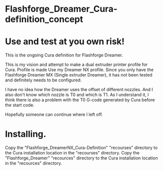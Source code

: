 # Flashforge_Dreamer_Cura-definition_concept
# Use and test at you own risk!

This is the ongoing Cura definition for Flashforge Dreamer.

This is my vision and attempt to make a dual extruder printer profile for Cura. Profile is made Use my Dreamer NX profile.
Since you only have the Flashforge Dreamer MX (Single extruder Dreamer), it has not been tested and definitely needs to be configured.

I have no idea how the Dreamer uses the offset of different nozzles. And I also don't know which nozzle is T0 and which is T1.
As I understand it, I think there is also a problem with the T0 G-code generated by Cura before the start code.

Hopefully someone can continue where I left off.

# Installing. 

Copy the "Flashforge_DreamerNX_Cura-Definition" "recourses" directory to the Cura installation location in the "recourses" directory.
Copy the "Flashforge_Dreamer" "recources" directory to the Cura installation location in the "recources" directory.
